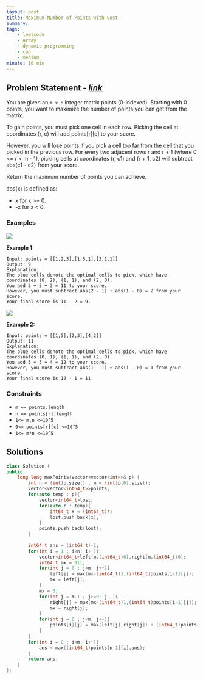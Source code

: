 ```yaml
---
layout: post
title: Maximum Number of Points with Cost                       
summary:
tags:
    - leetcode
    - array
    - dynamic-programming
    - cpp
    - medium
minute: 10 min
---
```


## Problem Statement - [*link*](https://leetcode.com/problems/maximum-number-of-points-with-cost/)  

You are given an `m x n` integer matrix points (0-indexed). Starting with 0 points, you want to maximize the number of points you can get from the matrix.

To gain points, you must pick one cell in each row. Picking the cell at coordinates (r, c) will add points[r][c] to your score.

However, you will lose points if you pick a cell too far from the cell that you picked in the previous row. For every two adjacent rows r and r + 1 (where 0 <= r < m - 1), picking cells at coordinates (r, c1) and (r + 1, c2) will subtract abs(c1 - c2) from your score.

Return the maximum number of points you can achieve.

abs(x) is defined as:

+ x for x >= 0.
+ -x for x < 0.


### Examples

<img src="https://assets.leetcode.com/uploads/2021/07/12/screenshot-2021-07-12-at-13-40-26-diagram-drawio-diagrams-net.png">

**Example 1:**   
```
Input: points = [[1,2,3],[1,5,1],[3,1,1]]
Output: 9
Explanation:
The blue cells denote the optimal cells to pick, which have coordinates (0, 2), (1, 1), and (2, 0).
You add 3 + 5 + 3 = 11 to your score.
However, you must subtract abs(2 - 1) + abs(1 - 0) = 2 from your score.
Your final score is 11 - 2 = 9.
```

<img src="https://assets.leetcode.com/uploads/2021/07/12/screenshot-2021-07-12-at-13-42-14-diagram-drawio-diagrams-net.png">

**Example 2:**   
```
Input: points = [[1,5],[2,3],[4,2]]
Output: 11
Explanation:
The blue cells denote the optimal cells to pick, which have coordinates (0, 1), (1, 1), and (2, 0).
You add 5 + 3 + 4 = 12 to your score.
However, you must subtract abs(1 - 1) + abs(1 - 0) = 1 from your score.
Your final score is 12 - 1 = 11.
```


### Constraints

+ `m == points.length`
+ `n == points[r].length`
+ `1<= m,n <=10^5`
+ `0<= points[r][c] <=10^5`
+ `1<= m*n <=10^5`

## Solutions

```cpp
class Solution {
public:
    long long maxPoints(vector<vector<int>>& p) {
        int n = (int)p.size() , m = (int)p[0].size();
        vector<vector<int64_t>>points; 
        for(auto temp : p){
            vector<int64_t>lost;
            for(auto r : temp){
                int64_t x = (int64_t)r;
                lost.push_back(x);
            }
            points.push_back(lost);
        }
       
        int64_t ans = (int64_t)-1;
        for(int i = 1 ; i<n; i++){
            vector<int64_t>left(m,(int64_t)0),right(m,(int64_t)0);
            int64_t mx = 0ll;
            for(int j = 0 ; j<m; j++){
                left[j] = max(mx-(int64_t)1,(int64_t)points[i-1][j]);
                mx = left[j];
            }
            mx = 0;
            for(int j = m-1 ; j>=0; j--){
                right[j] = max(mx-(int64_t)1,(int64_t)points[i-1][j]);
                mx = right[j];
            }
            for(int j = 0 ; j<m; j++){
                points[i][j] = max(left[j],right[j]) + (int64_t)points[i][j];
            }
        }
        for(int i = 0 ; i<m; i++){
            ans = max((int64_t)points[n-1][i],ans);
        }  
        return ans;
    }
};
```

